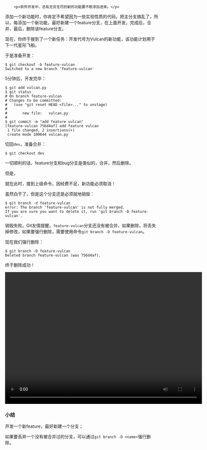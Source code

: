 ﻿
        <p>软件开发中，总有无穷无尽的新的功能要不断添加进来。</p>
<p>添加一个新功能时，你肯定不希望因为一些实验性质的代码，把主分支搞乱了，所以，每添加一个新功能，最好新建一个feature分支，在上面开发，完成后，合并，最后，删除该feature分支。</p>
<p>现在，你终于接到了一个新任务：开发代号为Vulcan的新功能，该功能计划用于下一代星际飞船。</p>
<p>于是准备开发：</p>
<pre><code>$ git checkout -b feature-vulcan
Switched to a new branch &#39;feature-vulcan&#39;
</code></pre><p>5分钟后，开发完毕：</p>
<pre><code>$ git add vulcan.py
$ git status
# On branch feature-vulcan
# Changes to be committed:
#   (use &quot;git reset HEAD &lt;file&gt;...&quot; to unstage)
#
#       new file:   vulcan.py
#
$ git commit -m &quot;add feature vulcan&quot;
[feature-vulcan 756d4af] add feature vulcan
 1 file changed, 2 insertions(+)
 create mode 100644 vulcan.py
</code></pre><p>切回<code>dev</code>，准备合并：</p>
<pre><code>$ git checkout dev
</code></pre><p>一切顺利的话，feature分支和bug分支是类似的，合并，然后删除。</p>
<p>但是，</p>
<p>就在此时，接到上级命令，因经费不足，新功能必须取消！</p>
<p>虽然白干了，但是这个分支还是必须就地销毁：</p>
<pre><code>$ git branch -d feature-vulcan
error: The branch &#39;feature-vulcan&#39; is not fully merged.
If you are sure you want to delete it, run &#39;git branch -D feature-vulcan&#39;.
</code></pre><p>销毁失败。Git友情提醒，<code>feature-vulcan</code>分支还没有被合并，如果删除，将丢失掉修改，如果要强行删除，需要使用命令<code>git branch -D feature-vulcan</code>。</p>
<p>现在我们强行删除：</p>
<pre><code>$ git branch -D feature-vulcan
Deleted branch feature-vulcan (was 756d4af).
</code></pre><p>终于删除成功！</p>
<video width="648" height="434" controls>
<source src="http://michaelliao.gitcafe.io/video/force-delete-br.mp4">
<source src="http://github.liaoxuefeng.com/sinaweibopy/video/force-delete-br.mp4">
</video>

<h3 id="-">小结</h3>
<p>开发一个新feature，最好新建一个分支；</p>
<p>如果要丢弃一个没有被合并过的分支，可以通过<code>git branch -D &lt;name&gt;</code>强行删除。</p>

    